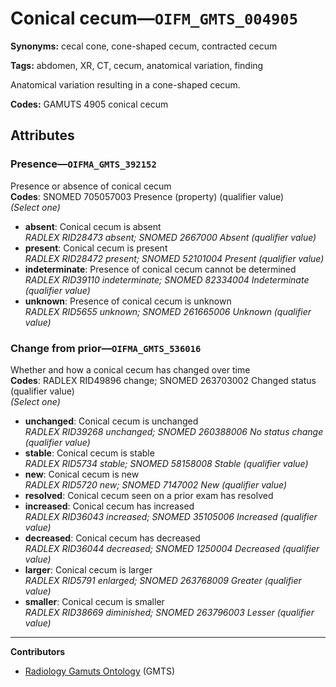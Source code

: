 # Conical cecum—`OIFM_GMTS_004905`

**Synonyms:** cecal cone, cone-shaped cecum, contracted cecum

**Tags:** abdomen, XR, CT, cecum, anatomical variation, finding

Anatomical variation resulting in a cone-shaped cecum.

**Codes:** GAMUTS 4905 conical cecum

## Attributes

### Presence—`OIFMA_GMTS_392152`

Presence or absence of conical cecum  
**Codes**: SNOMED 705057003 Presence (property) (qualifier value)  
*(Select one)*

- **absent**: Conical cecum is absent  
_RADLEX RID28473 absent; SNOMED 2667000 Absent (qualifier value)_
- **present**: Conical cecum is present  
_RADLEX RID28472 present; SNOMED 52101004 Present (qualifier value)_
- **indeterminate**: Presence of conical cecum cannot be determined  
_RADLEX RID39110 indeterminate; SNOMED 82334004 Indeterminate (qualifier value)_
- **unknown**: Presence of conical cecum is unknown  
_RADLEX RID5655 unknown; SNOMED 261665006 Unknown (qualifier value)_

### Change from prior—`OIFMA_GMTS_536016`

Whether and how a conical cecum has changed over time  
**Codes**: RADLEX RID49896 change; SNOMED 263703002 Changed status (qualifier value)  
*(Select one)*

- **unchanged**: Conical cecum is unchanged  
_RADLEX RID39268 unchanged; SNOMED 260388006 No status change (qualifier value)_
- **stable**: Conical cecum is stable  
_RADLEX RID5734 stable; SNOMED 58158008 Stable (qualifier value)_
- **new**: Conical cecum is new  
_RADLEX RID5720 new; SNOMED 7147002 New (qualifier value)_
- **resolved**: Conical cecum seen on a prior exam has resolved  
- **increased**: Conical cecum has increased  
_RADLEX RID36043 increased; SNOMED 35105006 Increased (qualifier value)_
- **decreased**: Conical cecum has decreased  
_RADLEX RID36044 decreased; SNOMED 1250004 Decreased (qualifier value)_
- **larger**: Conical cecum is larger  
_RADLEX RID5791 enlarged; SNOMED 263768009 Greater (qualifier value)_
- **smaller**: Conical cecum is smaller  
_RADLEX RID38669 diminished; SNOMED 263796003 Lesser (qualifier value)_

---

**Contributors**

- [Radiology Gamuts Ontology](https://gamuts.net/) (GMTS)